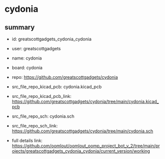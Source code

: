 # cydonia
 
## summary 
* id: greatscottgadgets_cydonia_cydonia
* user: greatscottgadgets
* name: cydonia
* board: cydonia
* repo: https://github.com/greatscottgadgets/cydonia
* src_file_repo_kicad_pcb: cydonia.kicad_pcb
* src_file_repo_kicad_pcb_link: https://github.com/greatscottgadgets/cydonia/tree/main/cydonia.kicad_pcb


* src_file_repo_sch: cydonia.sch
* src_file_repo_sch_link: https://github.com/greatscottgadgets/cydonia/tree/main/cydonia.sch
* full details link: https://github.com/oomlout/oomlout_oomp_project_bot_v_2/tree/main/projects/greatscottgadgets_cydonia_cydonia/current_version/working  







